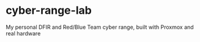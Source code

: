 # cyber-range-lab
My personal DFIR and Red/Blue Team cyber range, built with Proxmox and real hardware
